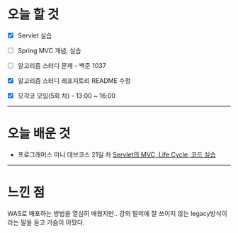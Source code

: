 # 오늘 할 것

- [x] Servlet 실습 
- [ ] Spring MVC 개념, 실습

- [ ] 알고리즘 스터디 문제 - 백준 1037
- [x] 알고리즘 스터디 레포지토리 README 수정 
- [x] 모각코 모임(5회 차) - 13:00 ~ 16:00

---

# 오늘 배운 것


- 프로그래머스 미니 데브코스 21일 차 [Servlet의 MVC, Life Cycle, 코드 실습 ](https://github.com/suran-kim/cnu_backend_TIL/blob/564f35235f52feaa351791e28a57d6a8c2928171/Study/Spring/%5BSpring%20Boot%5D%20%EC%9B%B9%20%EA%B8%B0%EC%88%A0,%20Servlet.md)


---

# 느낀 점
WAS로 배포하는 방법을 열심히 배웠지만..
강의 말미에 잘 쓰이지 않는 legacy방식이라는 말을 듣고 가슴이 아팠다.


<br/>

